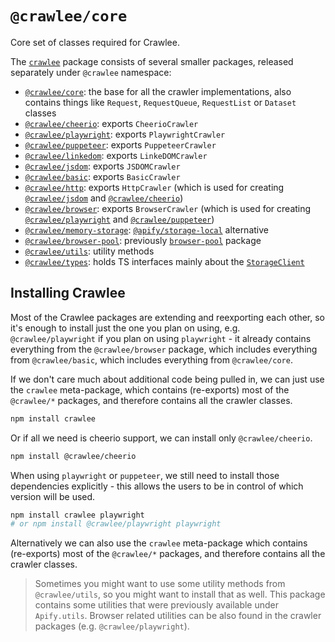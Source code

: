 # `@crawlee/core`

Core set of classes required for Crawlee.

The [`crawlee`](https://www.npmjs.com/package/crawlee) package consists of several smaller packages, released separately under `@crawlee` namespace:

- [`@crawlee/core`](https://crawlee.dev/api/core): the base for all the crawler implementations, also contains things like `Request`, `RequestQueue`, `RequestList` or `Dataset` classes
- [`@crawlee/cheerio`](https://crawlee.dev/api/cheerio-crawler): exports `CheerioCrawler`
- [`@crawlee/playwright`](https://crawlee.dev/api/playwright-crawler): exports `PlaywrightCrawler`
- [`@crawlee/puppeteer`](https://crawlee.dev/api/puppeteer-crawler): exports `PuppeteerCrawler`
- [`@crawlee/linkedom`](https://crawlee.dev/api/jsdom-crawler): exports `LinkeDOMCrawler`
- [`@crawlee/jsdom`](https://crawlee.dev/api/jsdom-crawler): exports `JSDOMCrawler`
- [`@crawlee/basic`](https://crawlee.dev/api/basic-crawler): exports `BasicCrawler`
- [`@crawlee/http`](https://crawlee.dev/api/http-crawler): exports `HttpCrawler` (which is used for creating [`@crawlee/jsdom`](https://crawlee.dev/api/jsdom-crawler) and [`@crawlee/cheerio`](https://crawlee.dev/api/cheerio-crawler))
- [`@crawlee/browser`](https://crawlee.dev/api/browser-crawler): exports `BrowserCrawler` (which is used for creating [`@crawlee/playwright`](https://crawlee.dev/api/playwright-crawler) and [`@crawlee/puppeteer`](https://crawlee.dev/api/puppeteer-crawler))
- [`@crawlee/memory-storage`](https://crawlee.dev/api/memory-storage): [`@apify/storage-local`](https://npmjs.com/package/@apify/storage-local) alternative
- [`@crawlee/browser-pool`](https://crawlee.dev/api/browser-pool): previously [`browser-pool`](https://npmjs.com/package/browser-pool) package
- [`@crawlee/utils`](https://crawlee.dev/api/utils): utility methods
- [`@crawlee/types`](https://crawlee.dev/api/types): holds TS interfaces mainly about the [`StorageClient`](https://crawlee.dev/api/core/interface/StorageClient)

## Installing Crawlee

Most of the Crawlee packages are extending and reexporting each other, so it's enough to install just the one you plan on using, e.g. `@crawlee/playwright` if you plan on using `playwright` - it already contains everything from the `@crawlee/browser` package, which includes everything from `@crawlee/basic`, which includes everything from `@crawlee/core`.

If we don't care much about additional code being pulled in, we can just use the `crawlee` meta-package, which contains (re-exports) most of the `@crawlee/*` packages, and therefore contains all the crawler classes.

```bash
npm install crawlee
```

Or if all we need is cheerio support, we can install only `@crawlee/cheerio`.

```bash
npm install @crawlee/cheerio
```

When using `playwright` or `puppeteer`, we still need to install those dependencies explicitly - this allows the users to be in control of which version will be used.

```bash
npm install crawlee playwright
# or npm install @crawlee/playwright playwright
```

Alternatively we can also use the `crawlee` meta-package which contains (re-exports) most of the `@crawlee/*` packages, and therefore contains all the crawler classes.

> Sometimes you might want to use some utility methods from `@crawlee/utils`, so you might want to install that as well. This package contains some utilities that were previously available under `Apify.utils`. Browser related utilities can be also found in the crawler packages (e.g. `@crawlee/playwright`).
